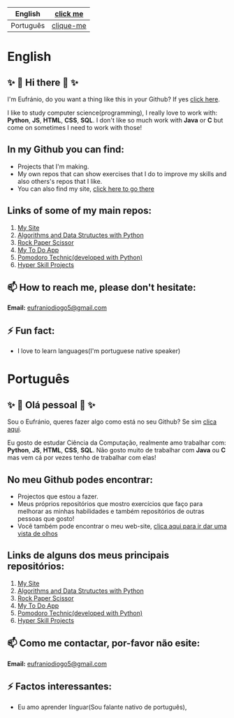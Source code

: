 
| English | [click me](#English)|
|---------|--------------------------|
| Português | [clique-me](#Português)|

# English

## ✨ 👋 Hi there 👋 ✨


I'm Eufránio, do you want a thing like this in your Github? If yes [click here](https://dev.to/natterstefan/how-to-add-a-readme-to-your-github-profile-2bo9).

I like to study computer science(programming), I really love to work with: **Python**, **JS**, **HTML**, **CSS**, **SQL**. I don't like so much work with **Java** or **C** but come on sometimes I need to work with those!


## In my Github you can find:
  - Projects that I'm making.
  - My own repos that can show exercises that I do to improve my skills and also others's repos that I like.
  - You can also find my site, [click here to go there](https://eufraniodiogo.github.io/Meu-Web-Site)


## Links of some of my main repos:
  1. [My Site](https://github.com/EufranioDiogo/Meu-Web-Site)
  2. [Algorithms and Data Strutuctes with Python](https://github.com/EufranioDiogo/Python-Algorithms-and-Complexity)
  3. [Rock Paper Scissor](https://github.com/EufranioDiogo/Rock-Paper-Scissor)
  4. [My To Do App](https://github.com/EufranioDiogo/toDoApp)
  5. [Pomodoro Technic(developed with Python)](https://github.com/EufranioDiogo/Pomodoro)
  6. [Hyper Skill Projects](https://github.com/EufranioDiogo/HyperSkillProjects)


## 📫 How to reach me, please don't hesitate:
**Email:** eufraniodiogo5@gmail.com


## ⚡ Fun fact:
  - I love to learn languages(I'm portuguese native speaker)
  

# Português

## ✨ 👋 Olá pessoal 👋 ✨

Sou o Eufránio, queres fazer algo como está no seu Github? Se sim [clica aqui](https://dev.to/natterstefan/how-to-add-a-readme-to-your-github-profile-2bo9).

Eu gosto de estudar Ciência da Computação, realmente amo trabalhar com: **Python**, **JS**, **HTML**, **CSS**, **SQL**. Não gosto muito de trabalhar com **Java** ou **C** mas vem cá por vezes tenho de trabalhar com elas!


## No meu Github podes encontrar:
  - Projectos que estou a fazer.
  - Meus próprios repositórios que mostro exercícios que faço para melhorar as minhas habilidades e também repositórios de outras pessoas que gosto!
  - Você também pode encontrar o meu web-site, [clica aqui para ir dar uma vista de olhos](https://eufraniodiogo.github.io/Meu-Web-Site)


## Links de alguns dos meus principais repositórios:
  1. [My Site](https://github.com/EufranioDiogo/Meu-Web-Site)
  2. [Algorithms and Data Strutuctes with Python](https://github.com/EufranioDiogo/Python-Algorithms-and-Complexity)
  3. [Rock Paper Scissor](https://github.com/EufranioDiogo/Rock-Paper-Scissor)
  4. [My To Do App](https://github.com/EufranioDiogo/toDoApp)
  5. [Pomodoro Technic(developed with Python)](https://github.com/EufranioDiogo/Pomodoro)
  6. [Hyper Skill Projects](https://github.com/EufranioDiogo/HyperSkillProjects)


## 📫 Como me contactar, por-favor não esite:
**Email:** eufraniodiogo5@gmail.com

## ⚡ Factos interessantes:
  - Eu amo aprender línguar(Sou falante nativo de português),


<!--
**EufranioDiogo/EufranioDiogo** is a ✨ _special_ ✨ repository because its `README.md` (this file) appears on your GitHub profile.

Here are some ideas to get you started:

- 🔭 I’m currently working on ...
- 🌱 I’m currently learning ...
- 👯 I’m looking to collaborate on ...
- 🤔 I’m looking for help with ...
- 💬 Ask me about ...
- 📫 How to reach me: ...
- 😄 Pronouns: ...
- ⚡ Fun fact: ...
-->

